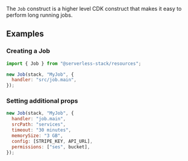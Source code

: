 The `Job` construct is a higher level CDK construct that makes it easy to perform long running jobs.

## Examples

### Creating a Job

```js
import { Job } from "@serverless-stack/resources";

new Job(stack, "MyJob", {
  handler: "src/job.main",
});
```

### Setting additional props

```js
new Job(stack, "MyJob", {
  handler: "job.main",
  srcPath: "services",
  timeout: "30 minutes",
  memorySize: "3 GB",
  config: [STRIPE_KEY, API_URL],
  permissions: ["ses", bucket],
});
```